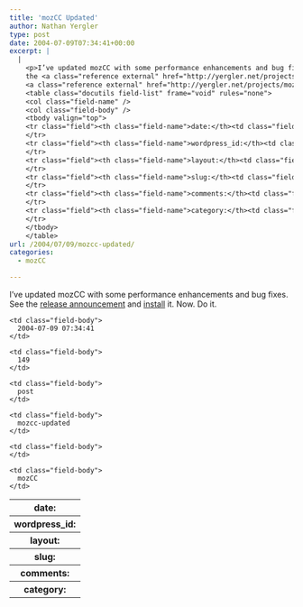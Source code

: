 ```yaml
---
title: 'mozCC Updated'
author: Nathan Yergler
type: post
date: 2004-07-09T07:34:41+00:00
excerpt: |
  |
    <p>I’ve updated mozCC with some performance enhancements and bug fixes. See
    the <a class="reference external" href="http://yergler.net/projects/mozcc/news">release announcement</a> and
    <a class="reference external" href="http://yergler.net/projects/mozcc/install">install</a> it. Now. Do it.</p>
    <table class="docutils field-list" frame="void" rules="none">
    <col class="field-name" />
    <col class="field-body" />
    <tbody valign="top">
    <tr class="field"><th class="field-name">date:</th><td class="field-body">2004-07-09 07:34:41</td>
    </tr>
    <tr class="field"><th class="field-name">wordpress_id:</th><td class="field-body">149</td>
    </tr>
    <tr class="field"><th class="field-name">layout:</th><td class="field-body">post</td>
    </tr>
    <tr class="field"><th class="field-name">slug:</th><td class="field-body">mozcc-updated</td>
    </tr>
    <tr class="field"><th class="field-name">comments:</th><td class="field-body"></td>
    </tr>
    <tr class="field"><th class="field-name">category:</th><td class="field-body">mozCC</td>
    </tr>
    </tbody>
    </table>
url: /2004/07/09/mozcc-updated/
categories:
  - mozCC

---
```

I’ve updated mozCC with some performance enhancements and bug fixes. See the [release announcement][1]  and [install][2]  it. Now. Do it.

<table class="docutils field-list" frame="void" rules="none">
  <col class="field-name" /> <col class="field-body" /> <tr class="field">
    <th class="field-name">
      date:
    </th>

    <td class="field-body">
      2004-07-09 07:34:41
    </td>
  </tr>

  <tr class="field">
    <th class="field-name">
      wordpress_id:
    </th>

    <td class="field-body">
      149
    </td>
  </tr>

  <tr class="field">
    <th class="field-name">
      layout:
    </th>

    <td class="field-body">
      post
    </td>
  </tr>

  <tr class="field">
    <th class="field-name">
      slug:
    </th>

    <td class="field-body">
      mozcc-updated
    </td>
  </tr>

  <tr class="field">
    <th class="field-name">
      comments:
    </th>

    <td class="field-body">
    </td>
  </tr>

  <tr class="field">
    <th class="field-name">
      category:
    </th>

    <td class="field-body">
      mozCC
    </td>
  </tr>
</table>

 [1]: http://yergler.net/projects/mozcc/news
 [2]: http://yergler.net/projects/mozcc/install